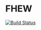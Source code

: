 # FHEW

[![Build Status](https://github.com/zhanibek.om@gmail.com/FHEW.jl/actions/workflows/CI.yml/badge.svg?branch=main)](https://github.com/zhanibek.om@gmail.com/FHEW.jl/actions/workflows/CI.yml?query=branch%3Amain)
